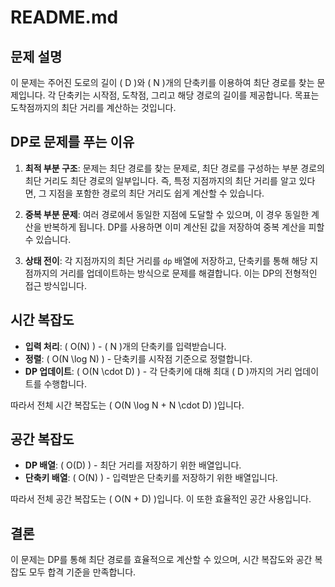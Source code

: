 # README.md

## 문제 설명

이 문제는 주어진 도로의 길이 \( D \)와 \( N \)개의 단축키를 이용하여 최단 경로를 찾는 문제입니다. 각 단축키는 시작점, 도착점, 그리고 해당 경로의 길이를 제공합니다. 목표는 도착점까지의 최단 거리를 계산하는 것입니다.

## DP로 문제를 푸는 이유

1. **최적 부분 구조**: 문제는 최단 경로를 찾는 문제로, 최단 경로를 구성하는 부분 경로의 최단 거리도 최단 경로의 일부입니다. 즉, 특정 지점까지의 최단 거리를 알고 있다면, 그 지점을 포함한 경로의 최단 거리도 쉽게 계산할 수 있습니다.

2. **중복 부분 문제**: 여러 경로에서 동일한 지점에 도달할 수 있으며, 이 경우 동일한 계산을 반복하게 됩니다. DP를 사용하면 이미 계산된 값을 저장하여 중복 계산을 피할 수 있습니다.

3. **상태 전이**: 각 지점까지의 최단 거리를 `dp` 배열에 저장하고, 단축키를 통해 해당 지점까지의 거리를 업데이트하는 방식으로 문제를 해결합니다. 이는 DP의 전형적인 접근 방식입니다.

## 시간 복잡도

- **입력 처리**: \( O(N) \) - \( N \)개의 단축키를 입력받습니다.
- **정렬**: \( O(N \log N) \) - 단축키를 시작점 기준으로 정렬합니다.
- **DP 업데이트**: \( O(N \cdot D) \) - 각 단축키에 대해 최대 \( D \)까지의 거리 업데이트를 수행합니다.

따라서 전체 시간 복잡도는 \( O(N \log N + N \cdot D) \)입니다.

## 공간 복잡도

- **DP 배열**: \( O(D) \) - 최단 거리를 저장하기 위한 배열입니다.
- **단축키 배열**: \( O(N) \) - 입력받은 단축키를 저장하기 위한 배열입니다.

따라서 전체 공간 복잡도는 \( O(N + D) \)입니다. 이 또한 효율적인 공간 사용입니다.

## 결론

이 문제는 DP를 통해 최단 경로를 효율적으로 계산할 수 있으며, 시간 복잡도와 공간 복잡도 모두 합격 기준을 만족합니다.
